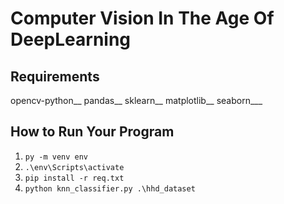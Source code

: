 # Computer Vision In The Age Of DeepLearning

## Requirements
  opencv-python__
  pandas__
  sklearn__
  matplotlib__
  seaborn___

## How to Run Your Program
1. ```py -m venv env```
2. ```.\env\Scripts\activate```
3. ```pip install -r req.txt```
4. ```python knn_classifier.py .\hhd_dataset```
